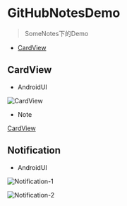 # GitHubNotesDemo
> SomeNotes下的Demo
* [CardView](#CardView)








## CardView

* AndroidUI

![CardView](http://a3.qpic.cn/psb?/V14YlNrL2eQEkW/LY.45M7v3BumTD2rsiIKsLdHqPAqRl9BlNADMTLcsJw!/b/dBMBAAAAAAAA&bo=SQFKAkkBSgICw.c!&rf=viewer_4)

* Note

[CardView](https://github.com/JiaYang627/SomeNotes/blob/master/Notes/CardView.md)


## Notification

* AndroidUI

![Notification-1](http://a1.qpic.cn/psb?/V14YlNrL2eQEkW/WfZ7qOVI8b6LFER1huxU*s6q096RRhcN8Q06ljz8e4Y!/b/dLEAAAAAAAAA&bo=TQFRAk0BUQIDByI!&rf=viewer_4)

![Notification-2](http://a1.qpic.cn/psb?/V14YlNrL2eQEkW/Q.Ui7OUT4.2qoYhcQSJnvCYteSFWHRPUMi0lWXgsooI!/b/dPkAAAAAAAAA&bo=TQFPAk0BTwIDACU!&rf=viewer_4)